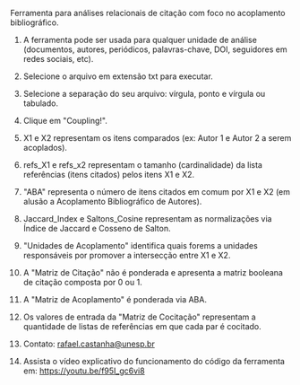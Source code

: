 Ferramenta para análises relacionais de citação com foco no acoplamento bibliográfico.

1) A ferramenta pode ser usada para qualquer unidade de análise (documentos, autores, periódicos, palavras-chave, DOI, seguidores em redes sociais, etc).
2) Selecione o arquivo em extensão txt para executar.
3) Selecione a separação do seu arquivo: vírgula, ponto e vírgula ou tabulado.
4) Clique em "Coupling!".
5) X1 e X2 representam os itens comparados (ex: Autor 1 e Autor 2 a serem acoplados).
6) refs_X1 e refs_x2 representam o tamanho (cardinalidade) da lista referências (itens citados) pelos itens X1 e X2.
7) "ABA" representa o número de itens citados em comum por X1 e X2 (em alusão a Acoplamento Bibliográfico de Autores).
8) Jaccard_Index e Saltons_Cosine representam as normalizações via Índice de Jaccard e Cosseno de Salton.
9) "Unidades de Acoplamento" identifica quais forems a unidades responsáveis por promover a intersecção entre X1 e X2.
10) A "Matriz de Citação" não é ponderada e apresenta a matriz booleana de citação composta por 0 ou 1.
11) A "Matriz de Acoplamento" é ponderada via ABA.
12) Os valores de entrada da "Matriz de Cocitação" representam a quantidade de listas de referências em que cada par é cocitado.
13) Contato: rafael.castanha@unesp.br

15) Assista o vídeo explicativo do funcionamento do código da ferramenta em: https://youtu.be/f95I_gc6vi8
